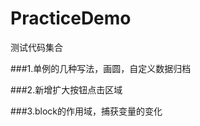 # PracticeDemo
测试代码集合

###1.单例的几种写法，画圆，自定义数据归档       

###2.新增扩大按钮点击区域      

###3.block的作用域，捕获变量的变化
